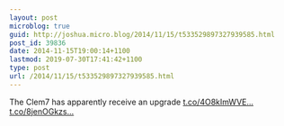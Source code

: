 ```yaml
---
layout: post
microblog: true
guid: http://joshua.micro.blog/2014/11/15/t533529897327939585.html
post_id: 39836
date: 2014-11-15T19:00:14+1100
lastmod: 2019-07-30T17:41:42+1100
type: post
url: /2014/11/15/t533529897327939585.html
---
```

The Clem7 has apparently receive an upgrade [t.co/4O8kImWVE...](http://t.co/4O8kImWVEP) [t.co/8jenOGkzs...](http://t.co/8jenOGkzsy)
